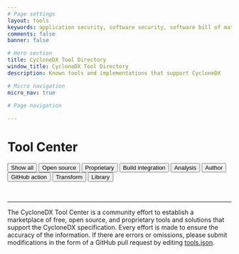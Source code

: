 ```yaml
---
# Page settings
layout: tools
keywords: application security, software security, software bill of material, SBOM, BOM, open source, supply chain, specification, spdx, license, package url, purl, cpe
comments: false
banner: false

# Hero section
title: CycloneDX Tool Directory
window_title: CycloneDX Tool Directory
description: Known tools and implementations that support CycloneDX

# Micro navigation
micro_nav: true

# Page navigation
    
---
```


# Tool Center

<p><span id="category-description"></span></p>

<div id="button-container">
  <button class="btn active" onclick="filterSelection('all')"> Show all</button>
  <button class="btn" onclick="filterSelection('opensource', 'Open source tools that support CycloneDX')"> Open source</button>
  <button class="btn" onclick="filterSelection('proprietary', 'Proprietary tools that support CycloneDX')"> Proprietary</button>
  <button class="btn" onclick="filterSelection('build-integration', 'Tools that integrate with build systems and package managers')"> Build integration</button>
  <button class="btn" onclick="filterSelection('analysis', 'Tools that can analyze CycloneDX SBOMs')"> Analysis</button>
  <button class="btn" onclick="filterSelection('author', 'Tools that human authors can use to create CycloneDX SBOMs')"> Author</button>
  <button class="btn" onclick="filterSelection('github-action', 'GitHub actions which produce CycloneDX SBOMS')"> GitHub action</button>
  <button class="btn" onclick="filterSelection('transform', 'Tools that transform CycloneDX into other formats or that transform other formats into CycloneDX')"> Transform</button>
  <button class="btn" onclick="filterSelection('library', 'Modular components that can programmatically create, parse, or validate CycloneDX SBOMs')"> Library</button>
</div>

<div class="cards" id="tools">  
</div>

<p><br></p>

<hr>
The CycloneDX Tool Center is a community effort to establish a marketplace of free, open source, and proprietary tools 
and solutions that support the CycloneDX specification. Every effort is made to ensure the accuracy of the information. 
If there are errors or omissions, please submit modifications in the form of a GitHub  pull request by editing 
<a href="https://github.com/CycloneDX/cyclonedx.org/blob/master/tool-center/tools.json">tools.json</a>.
